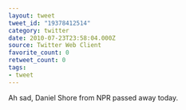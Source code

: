 ```yaml
---
layout: tweet
tweet_id: "19378412514"
category: twitter
date: 2010-07-23T23:58:04.000Z
source: Twitter Web Client
favorite_count: 0
retweet_count: 0
tags:
- tweet
---
```


Ah sad, Daniel Shore from NPR passed away today.
